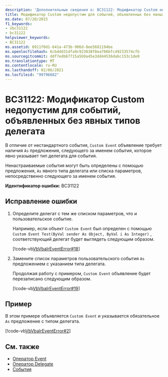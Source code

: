 ```yaml
---
description: 'Дополнительные сведения о: BC31122: Модификатор Custom недопустим для событий, объявленных без явных типов делегата'
title: Модификатор Custom недопустим для событий, объявленных без явных делегируемых типов
ms.date: 07/20/2015
f1_keywords:
- vbc31122
- bc31122
helpviewer_keywords:
- BC31122
ms.assetid: 6911f0d1-641a-473b-906d-8ee5681194be
ms.openlocfilehash: 6cbddd31dfa9c923038f8ea706bfc49233574cfb
ms.sourcegitcommit: ddf7edb67715a5b9a45e3dd44536dabc153c1de0
ms.translationtype: MT
ms.contentlocale: ru-RU
ms.lasthandoff: 02/06/2021
ms.locfileid: "99796682"
---
```

# <a name="bc31122-custom-modifier-is-not-valid-on-events-declared-without-explicit-delegate-types"></a>BC31122: Модификатор Custom недопустим для событий, объявленных без явных типов делегата

В отличие от нестандартного события, `Custom Event` объявление требует наличия `As` предложения, следующего за именем события, которое явно указывает тип делегата для события.

 Ненастраиваемые события могут быть определены с помощью предложения, `As` явного типа делегата или списка параметров, непосредственно следующего за именем события.

 **Идентификатор ошибки:** BC31122

## <a name="to-correct-this-error"></a>Исправление ошибки

1. Определите делегат с тем же списком параметров, что и пользовательское событие.

     Например, если объект `Custom Event` был определен с помощью `Custom Event Test(ByVal sender As Object, ByVal i As Integer)` , соответствующий делегат будет выглядеть следующим образом.

     [!code-vb[VbVbalrEventError#18](~/samples/snippets/visualbasic/VS_Snippets_VBCSharp/VbVbalrEventError/VB/VbVbalrEventError.vb#18)]

2. Замените список параметров пользовательского события `As` предложением с указанием типа делегата.

     Продолжая работу с примером, `Custom Event` объявление будет перезаписано следующим образом.

     [!code-vb[VbVbalrEventError#19](~/samples/snippets/visualbasic/VS_Snippets_VBCSharp/VbVbalrEventError/VB/VbVbalrEventError.vb#19)]

## <a name="example"></a>Пример

 В этом примере объявляется `Custom Event` и указывается обязательное `As` предложение с типом делегата.

 [!code-vb[VbVbalrEventError#2](~/samples/snippets/visualbasic/VS_Snippets_VBCSharp/VbVbalrEventError/VB/VbVbalrEventError.vb#2)]

## <a name="see-also"></a>См. также

- [Оператор Event](../statements/event-statement.md)
- [Оператор Delegate](../statements/delegate-statement.md)
- [События](../../programming-guide/language-features/events/index.md)
